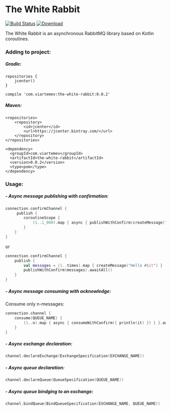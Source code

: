 # The White Rabbit 
[![Build Status](https://travis-ci.org/viartemev/the-white-rabbit.svg?branch=master)](https://travis-ci.org/viartemev/the-white-rabbit)
[ ![Download](https://api.bintray.com/packages/viartemev/Maven/the-white-rabbit/images/download.svg) ](https://bintray.com/viartemev/Maven/the-white-rabbit/_latestVersion)

The White Rabbit is an asynchronous RabbitMQ library based on Kotlin coroutines.

### Adding to project:
##### Gradle:
```
repositories {
    jcenter()
}

compile 'com.viartemev:the-white-rabbit:0.0.2'
```
##### Maven:
```
<repositories>
    <repository>
        <id>jcenter</id>
        <url>https://jcenter.bintray.com/</url>
    </repository>
</repositories>

<dependency>
  <groupId>com.viartemev</groupId>
  <artifactId>the-white-rabbit</artifactId>
  <version>0.0.2</version>
  <type>pom</type>
</dependency>
```

### Usage:
##### - Async message publishing with confirmation: 
```kotlin
connection.confirmChannel {
     publish {
        coroutineScope {
            (1..1_000).map { async { publishWithConfirm(createMessage("Hello #$it")) } }.awaitAll()
        }
    }
}
```
or
```kotlin
connection.confirmChannel {
    publish {
        val messages = (1..times).map { createMessage("Hello #$it") }
        publishWithConfirm(messages).awaitAll()
    }
}
```

##### - Async message consuming with acknowledge: 
Consume only n-messages:
```kotlin
connection.channel {
    consume(QUEUE_NAME) {
        (1..n).map { async { consumeWithConfirm({ println(it) }) } }.awaitAll()
    }
}
```

##### - Async exchange declaration:
```kotlin
channel.declareExchange(ExchangeSpecification(EXCHANGE_NAME))
```
##### - Async queue declaration:
```kotlin
channel.declareQueue(QueueSpecification(QUEUE_NAME))
```
##### - Async queue bindging to an exchange:
```kotlin
channel.bindQueue(BindQueueSpecification(EXCHANGE_NAME, QUEUE_NAME))
```
